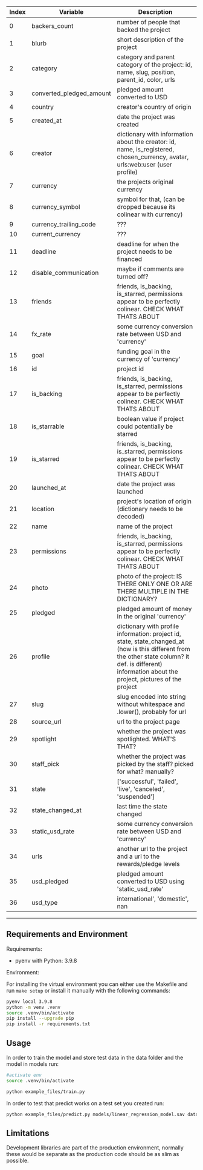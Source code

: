 | Index | Variable                | Description                                                                                                                   |		
|-------|------------------------|-------------------------------------------------------------------------------------------------------------------------------|		
|	0	|	backers_count	|	number of people that backed the project
|	1	|	blurb	|	short description of the project
|	2	|	category	|	category and parent category of the project: id, name, slug, position, parent_id, color, urls
|	3	|	converted_pledged_amount	|	pledged amount converted to USD
|	4	|	country	|	creator's country of origin
|	5	|	created_at	|	date the project was created
|	6	|	creator	|	dictionary with information about the creator: id, name, is_registered, chosen_currency, avatar, urls:web:user (user profile)
|	7	|	currency	|	the projects original currency
|	8	|	currency_symbol	|	symbol for that, (can be dropped because its colinear with currency)
|	9	|	currency_trailing_code	|	???
|	10	|	current_currency	|	???
|	11	|	deadline	|	deadline for when the project needs to be financed
|	12	|	disable_communication	|	maybe if comments are turned off?
|	13	|	friends	|	friends, is_backing, is_starred, permissions appear to be perfectly colinear. CHECK WHAT THATS ABOUT
|	14	|	fx_rate	|	some currency conversion rate between USD and 'currency'
|	15	|	goal	|	funding goal in the currency of 'currency'
|	16	|	id	|	project id
|	17	|	is_backing	|	friends, is_backing, is_starred, permissions appear to be perfectly colinear. CHECK WHAT THATS ABOUT
|	18	|	is_starrable	|	boolean value if project could potentially be starred
|	19	|	is_starred	|	friends, is_backing, is_starred, permissions appear to be perfectly colinear. CHECK WHAT THATS ABOUT
|	20	|	launched_at	|	date the project was launched
|	21	|	location	|	project's location of origin (dictionary needs to be decoded)
|	22	|	name	|	name of the project
|	23	|	permissions	|	friends, is_backing, is_starred, permissions appear to be perfectly colinear. CHECK WHAT THATS ABOUT
|	24	|	photo	|	photo of the project: IS THERE ONLY ONE OR ARE THERE MULTIPLE IN THE DICTIONARY?
|	25	|	pledged	|	pledged amount of money in the original 'currency'
|	26	|	profile	|	dictionary with profile information: project id, state, state_changed_at (how is this different from the other state column? it def. is different) information about the project, pictures of the project
|	27	|	slug	|	slug encoded into string without whitespace and .lower(), probably for url
|	28	|	source_url	|	url to the project page
|	29	|	spotlight	|	whether the project was spotlighted. WHAT'S THAT?
|	30	|	staff_pick	|	whether the project was picked by the staff? picked for what? manually?
|	31	|	state	|	['successful', 'failed', 'live', 'canceled', 'suspended']
|	32	|	state_changed_at	|	last time the state changed
|	33	|	static_usd_rate	|	some currency conversion rate between USD and 'currency'
|	34	|	urls	|	another url to the project and a url to the rewards/pledge levels
|	35	|	usd_pledged	|	pledged amount converted to USD using 'static_usd_rate'
|	36	|	usd_type	|	international', 'domestic', nan

---
## Requirements and Environment

Requirements:
- pyenv with Python: 3.9.8

Environment: 

For installing the virtual environment you can either use the Makefile and run `make setup` or install it manually with the following commands: 

```Bash
pyenv local 3.9.8
python -m venv .venv
source .venv/bin/activate
pip install --upgrade pip
pip install -r requirements.txt
```

## Usage

In order to train the model and store test data in the data folder and the model in models run:

```bash
#activate env
source .venv/bin/activate

python example_files/train.py  
```

In order to test that predict works on a test set you created run:

```bash
python example_files/predict.py models/linear_regression_model.sav data/X_test.csv data/y_test.csv
```

## Limitations

Development libraries are part of the production environment, normally these would be separate as the production code should be as slim as possible.
